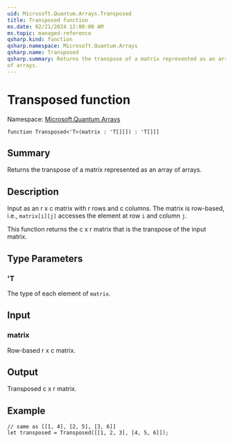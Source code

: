 ```yaml
---
uid: Microsoft.Quantum.Arrays.Transposed
title: Transposed function
ms.date: 02/21/2024 12:00:00 AM
ms.topic: managed-reference
qsharp.kind: function
qsharp.namespace: Microsoft.Quantum.Arrays
qsharp.name: Transposed
qsharp.summary: Returns the transpose of a matrix represented as an array
of arrays.
---
```


# Transposed function

Namespace: [Microsoft.Quantum.Arrays](xref:Microsoft.Quantum.Arrays)

```qsharp
function Transposed<'T>(matrix : 'T[][]) : 'T[][]
```

## Summary
Returns the transpose of a matrix represented as an array
of arrays.

## Description
Input as an r x c matrix with r rows and c columns.  The matrix
is row-based, i.e., `matrix[i][j]` accesses the element at row `i` and column `j`.

This function returns the c x r matrix that is the transpose of the
input matrix.

## Type Parameters
### 'T
The type of each element of `matrix`.

## Input
### matrix
Row-based r x c matrix.

## Output
Transposed c x r matrix.

## Example
```qsharp
// same as [[1, 4], [2, 5], [3, 6]]
let transposed = Transposed([[1, 2, 3], [4, 5, 6]]);
```
